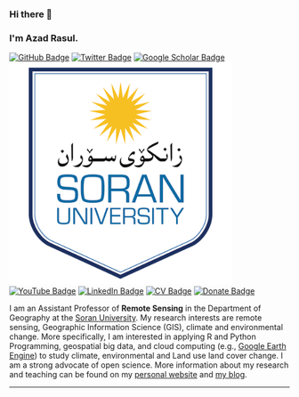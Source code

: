 ### Hi there 👋
### I'm Azad Rasul.

[![GitHub Badge](https://img.shields.io/github/followers/Azad77?style=social)](https://github.com/Azad77?tab=followers)
[![Twitter Badge](https://img.shields.io/twitter/follow/Azad77Rasul?style=social)](https://twitter.com/Azad77Rasul)
[![Google Scholar Badge](https://img.shields.io/badge/Google-Scholar-lightgrey)](https://scholar.google.com/citations?user=E6b98RcAAAAJ&hl=en&authuser=1)
[![Soran University Badge](https://github.com/Azad77/py4researchers/blob/main/data/soran_university_badge.png)](https://sites.google.com/a/soran.edu.iq/azad-usman-rasul/)
[![YouTube Badge](https://img.shields.io/badge/My-YouTube-red)](https://www.youtube.com/channel/UCpbWlHEqBSnJb6i4UemXQpA/featured)
[![LinkedIn Badge](https://img.shields.io/badge/My-LinkedIn-blue)](https://www.linkedin.com/in/azad-rasul-1860abb1/)
[![CV Badge](https://img.shields.io/badge/My-CV-critical)](https://azad77.github.io/AzadRasul/Resume.html)
[![Donate Badge](https://img.shields.io/badge/Donate-Buy%20me%20a%20coffee-yellowgreen.svg)](https://www.buymeacoffee.com/AzadRasul)

I am an Assistant Professor of **Remote Sensing** in the Department of Geography at the [Soran University](https://www.soran.edu.iq/). My research interests are remote sensing, Geographic Information Science (GIS), climate and environmental change. More specifically, I am interested in applying R and Python Programming, geospatial big data, and cloud computing (e.g., [Google Earth Engine](https://earthengine.google.com/)) to study climate, environmental and Land use land cover change. I am a strong advocate of open science. More information about my research and teaching can be found on my [personal website](https://azad77.github.io/AzadRasul/) and [my blog](https://smartrs.hashnode.dev/).

---


